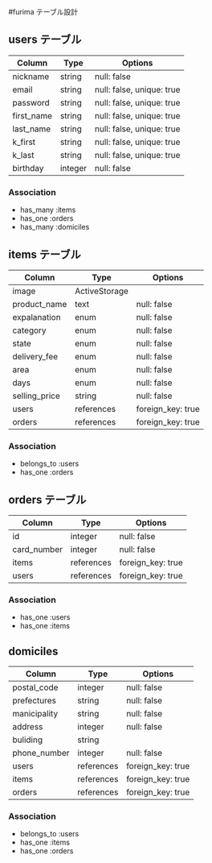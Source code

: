 #furima テーブル設計

## users テーブル

| Column     | Type    | Options                   |
| ---------- | ------- | ------------------------- |
| nickname   | string  | null: false               |
| email      | string  | null: false, unique: true |
| password   | string  | null: false, unique: true |
| first_name | string  | null: false, unique: true |
| last_name  | string  | null: false, unique: true |
| k_first    | string  | null: false, unique: true |
| k_last     | string  | null: false, unique: true |
| birthday   | integer | null: false               |


### Association

- has_many :items
- has_one :orders
- has_many :domiciles

## items テーブル

| Column       | Type          | Options             |
| ------------ | ------------- | ------------------- |
| image        | ActiveStorage |                     |
| product_name | text          | null: false         |
| expalanation | enum          | null: false         |
| category     | enum          | null: false         |
| state        | enum          | null: false         |
| delivery_fee | enum          | null: false         |
| area         | enum          | null: false         |
| days         | enum          | null: false         |
| selling_price| string        | null: false         |
| users        | references    | foreign_key: true   |
| orders       | references    | foreign_key: true   |

### Association

- belongs_to :users
- has_one :orders

## orders テーブル

| Column     | Type       | Options           |
| ---------- | ---------- | ----------------- |
| id         | integer    | null: false       |
| card_number| integer    | null: false       |
| items      | references | foreign_key: true |
| users      | references | foreign_key: true |

### Association

- has_one :users
- has_one :items

## domiciles

| Column       | Type       | Options           |
| ------------ | ---------- | ----------------- |
| postal_code  | integer    | null: false       |    
| prefectures  | string     | null: false       |
| manicipality | string     | null: false       |
| address      | integer    | null: false       |
| buliding     | string     |                   |
| phone_number | integer    | null: false       |
| users        | references | foreign_key: true |
| items        | references | foreign_key: true |
| orders       | references | foreign_key: true |

### Association

- belongs_to :users
- has_one :items
- has_one :orders
